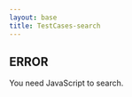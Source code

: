 ```yaml
---
layout: base
title: TestCases-search
---
```


<noscript><h2>ERROR</h2>You need JavaScript to search.</noscript>
<div id="search-results"></div>

<script>
    window.store = {
    {% for page in site.pages %}
    {% if page.title.size > 0 and page.content.size > 0 and page.dir contains "/pages/testCases" and page.url != "/pages/testCases/testcases-search.html" %}
    "{{ page.url | slugify }}": {
        "url": "{{ page.url }}",
        "title": "{{ page.title | xml_escape }}",
        "content": {{ page.content | strip_html | jsonify }}
    },
    {% endif %}
    {% endfor %}
    };
</script>

<script src="https://cdnjs.cloudflare.com/ajax/libs/lunr.js/2.3.6/lunr.min.js" integrity="sha256-M/Awbb/BYh+Rh0aGjpQid26p1b2OBsrk2k9yAvQxPV0=" crossorigin="anonymous"></script>
<script src="/assets/js/search.js"></script>
